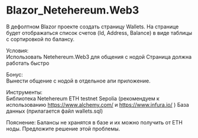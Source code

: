 # Blazor_Netehereum.Web3

В дефолтном Blazor проекте создать страницу Wallets. На странице будет отображаться список счетов (Id, Address, Balance) в виде таблицы с сортировкой по балансу. 


Условия:   
Использовать Netehereum.Web3 для общения с нодой 
Страница должна работать быстро 


Бонус:  
Вынести общение с нодой в отдельное апи приложение.  


Инструменты:  
Библиотека Netehereum 
ETH testnet Sepolia (рекомендуем к использованию https://www.alchemy.com/ и https://www.infura.io/ ) 
База данных (прилагается файл wallets.sql) 


Пояснение:  Балансы не хранятся в базе и их можно получить от ETH ноды. Предложите решение этой проблемы. 
